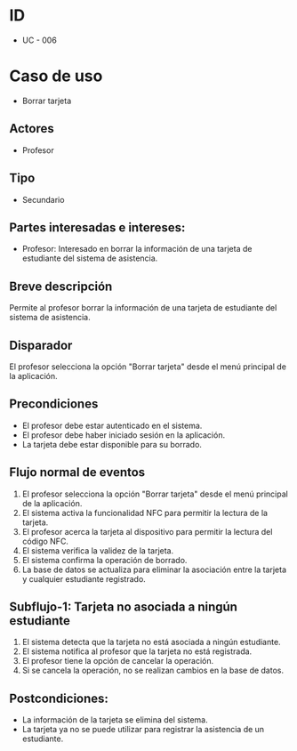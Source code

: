 # ID

- UC - 006

# Caso de uso

- Borrar tarjeta

## Actores

- Profesor

## Tipo

- Secundario

## Partes interesadas e intereses:

- Profesor: Interesado en borrar la información de una tarjeta de estudiante del sistema de asistencia.

## Breve descripción

Permite al profesor borrar la información de una tarjeta de estudiante del sistema de asistencia.

## Disparador

El profesor selecciona la opción "Borrar tarjeta" desde el menú principal de la aplicación.

## Precondiciones

- El profesor debe estar autenticado en el sistema.
- El profesor debe haber iniciado sesión en la aplicación.
- La tarjeta debe estar disponible para su borrado.

## Flujo normal de eventos

1. El profesor selecciona la opción "Borrar tarjeta" desde el menú principal de la aplicación.
2. El sistema activa la funcionalidad NFC para permitir la lectura de la tarjeta.
3. El profesor acerca la tarjeta al dispositivo para permitir la lectura del código NFC.
4. El sistema verifica la validez de la tarjeta.
5. El sistema confirma la operación de borrado.
6. La base de datos se actualiza para eliminar la asociación entre la tarjeta y cualquier estudiante registrado.

## Subflujo-1: Tarjeta no asociada a ningún estudiante

1. El sistema detecta que la tarjeta no está asociada a ningún estudiante.
2. El sistema notifica al profesor que la tarjeta no está registrada.
3. El profesor tiene la opción de cancelar la operación.
4. Si se cancela la operación, no se realizan cambios en la base de datos.

## Postcondiciones:

- La información de la tarjeta se elimina del sistema.
- La tarjeta ya no se puede utilizar para registrar la asistencia de un estudiante.
